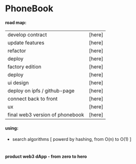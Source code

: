 # PhoneBook

#### road map:

|||
| ---- | ---- |
| develop contract | [here] |
| update features | [here] |
| refactor | [here] |
| deploy | [here] |
| factory edition | [here] |
| deploy | [here] |
| ui design | [here] |
| deploy on ipfs / github-page | [here] |
| connect back to front | [here] |
| ux | [here] |
| final web3 version of phonebook | [here] |

#### using:
- search algorithms [ powerd by hashing, from O(n) to O(1) ]

#

**product web3 dApp - from zero to hero**
